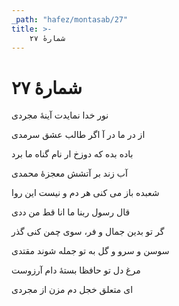```yaml
---
_path: "hafez/montasab/27"
title: >-
    شمارهٔ ۲۷
---
```

# شمارهٔ ۲۷

<div class="b" id="bn1"><div class="m1"><p>نور خدا نمایدت آینهٔ مجردی</p></div>
<div class="m2"><p>از در ما در آ اگر طالب عشق سرمدی</p></div></div>
<div class="b" id="bn2"><div class="m1"><p>باده بده که دوزخ ار نام گناه ما برد</p></div>
<div class="m2"><p>آب زند بر آتشش معجزهٔ محمدی</p></div></div>
<div class="b" id="bn3"><div class="m1"><p>شعبده باز می کنی هر دم و نیست این روا</p></div>
<div class="m2"><p>قال رسول ربنا ما انا قط من ددی</p></div></div>
<div class="b" id="bn4"><div class="m1"><p>گر تو بدین جمال و فر، سوی چمن کنی گذر</p></div>
<div class="m2"><p>سوسن و سرو و گل به تو جمله شوند مقتدی</p></div></div>
<div class="b" id="bn5"><div class="m1"><p>مرغ دل تو حافظا بستهٔ دام آرزوست</p></div>
<div class="m2"><p>ای متعلق خجل دم مزن از مجردی</p></div></div>
